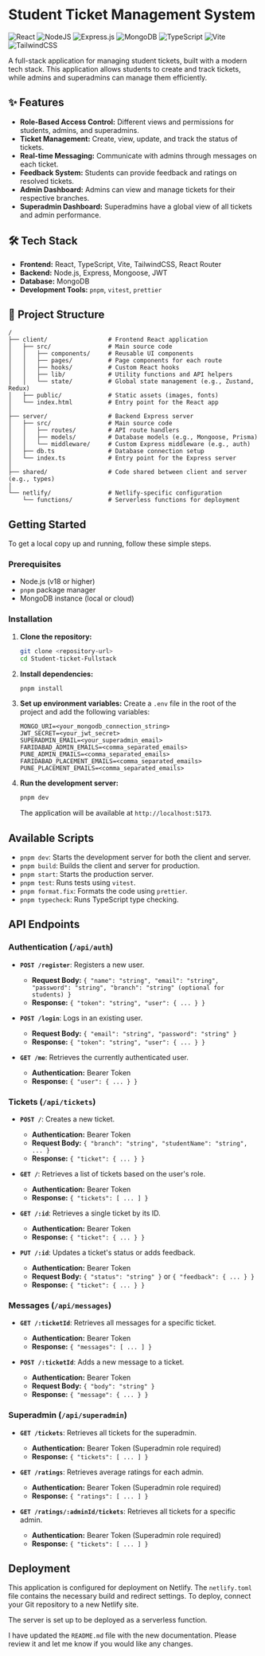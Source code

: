 # Student Ticket Management System

![React](https://img.shields.io/badge/react-%2320232a.svg?style=for-the-badge&logo=react&logoColor=%2361DAFB)
![NodeJS](https://img.shields.io/badge/node.js-6DA55F?style=for-the-badge&logo=node.js&logoColor=white)
![Express.js](https://img.shields.io/badge/express.js-%23404d59.svg?style=for-the-badge&logo=express&logoColor=%2361DAFB)
![MongoDB](https://img.shields.io/badge/MongoDB-%234ea94b.svg?style=for-the-badge&logo=mongodb&logoColor=white)
![TypeScript](https://img.shields.io/badge/typescript-%23007ACC.svg?style=for-the-badge&logo=typescript&logoColor=white)
![Vite](https://img.shields.io/badge/vite-%23646CFF.svg?style=for-the-badge&logo=vite&logoColor=white)
![TailwindCSS](https://img.shields.io/badge/tailwindcss-%2338B2AC.svg?style=for-the-badge&logo=tailwind-css&logoColor=white)

A full-stack application for managing student tickets, built with a modern tech stack. This application allows students to create and track tickets, while admins and superadmins can manage them efficiently.

## ✨ Features

-   **Role-Based Access Control:** Different views and permissions for students, admins, and superadmins.
-   **Ticket Management:** Create, view, update, and track the status of tickets.
-   **Real-time Messaging:** Communicate with admins through messages on each ticket.
-   **Feedback System:** Students can provide feedback and ratings on resolved tickets.
-   **Admin Dashboard:** Admins can view and manage tickets for their respective branches.
-   **Superadmin Dashboard:** Superadmins have a global view of all tickets and admin performance.

## 🛠️ Tech Stack

-   **Frontend:** React, TypeScript, Vite, TailwindCSS, React Router
-   **Backend:** Node.js, Express, Mongoose, JWT
-   **Database:** MongoDB
-   **Development Tools:** `pnpm`, `vitest`, `prettier`

## 📂 Project Structure

```
/
├── client/                 # Frontend React application
│   ├── src/                # Main source code
│   │   ├── components/     # Reusable UI components
│   │   ├── pages/          # Page components for each route
│   │   ├── hooks/          # Custom React hooks
│   │   ├── lib/            # Utility functions and API helpers
│   │   └── state/          # Global state management (e.g., Zustand, Redux)
│   ├── public/             # Static assets (images, fonts)
│   └── index.html          # Entry point for the React app
│
├── server/                 # Backend Express server
│   ├── src/                # Main source code
│   │   ├── routes/         # API route handlers
│   │   ├── models/         # Database models (e.g., Mongoose, Prisma)
│   │   └── middleware/     # Custom Express middleware (e.g., auth)
│   ├── db.ts               # Database connection setup
│   └── index.ts            # Entry point for the Express server
│
├── shared/                 # Code shared between client and server (e.g., types)
│
└── netlify/                # Netlify-specific configuration
    └── functions/          # Serverless functions for deployment
```


## Getting Started

To get a local copy up and running, follow these simple steps.

### Prerequisites

- Node.js (v18 or higher)
- `pnpm` package manager
- MongoDB instance (local or cloud)

### Installation

1.  **Clone the repository:**
    ```bash
    git clone <repository-url>
    cd Student-ticket-Fullstack
    ```

2.  **Install dependencies:**
    ```bash
    pnpm install
    ```

3.  **Set up environment variables:**
    Create a `.env` file in the root of the project and add the following variables:
    ```
    MONGO_URI=<your_mongodb_connection_string>
    JWT_SECRET=<your_jwt_secret>
    SUPERADMIN_EMAIL=<your_superadmin_email>
    FARIDABAD_ADMIN_EMAILS=<comma_separated_emails>
    PUNE_ADMIN_EMAILS=<comma_separated_emails>
    FARIDABAD_PLACEMENT_EMAILS=<comma_separated_emails>
    PUNE_PLACEMENT_EMAILS=<comma_separated_emails>
    ```

4.  **Run the development server:**
    ```bash
    pnpm dev
    ```
    The application will be available at `http://localhost:5173`.

## Available Scripts

- `pnpm dev`: Starts the development server for both the client and server.
- `pnpm build`: Builds the client and server for production.
- `pnpm start`: Starts the production server.
- `pnpm test`: Runs tests using `vitest`.
- `pnpm format.fix`: Formats the code using `prettier`.
- `pnpm typecheck`: Runs TypeScript type checking.

## API Endpoints

### Authentication (`/api/auth`)

- **`POST /register`**: Registers a new user.
  - **Request Body:** `{ "name": "string", "email": "string", "password": "string", "branch": "string" (optional for students) }`
  - **Response:** `{ "token": "string", "user": { ... } }`

- **`POST /login`**: Logs in an existing user.
  - **Request Body:** `{ "email": "string", "password": "string" }`
  - **Response:** `{ "token": "string", "user": { ... } }`

- **`GET /me`**: Retrieves the currently authenticated user.
  - **Authentication:** Bearer Token
  - **Response:** `{ "user": { ... } }`

### Tickets (`/api/tickets`)

- **`POST /`**: Creates a new ticket.
  - **Authentication:** Bearer Token
  - **Request Body:** `{ "branch": "string", "studentName": "string", ... }`
  - **Response:** `{ "ticket": { ... } }`

- **`GET /`**: Retrieves a list of tickets based on the user's role.
  - **Authentication:** Bearer Token
  - **Response:** `{ "tickets": [ ... ] }`

- **`GET /:id`**: Retrieves a single ticket by its ID.
  - **Authentication:** Bearer Token
  - **Response:** `{ "ticket": { ... } }`

- **`PUT /:id`**: Updates a ticket's status or adds feedback.
  - **Authentication:** Bearer Token
  - **Request Body:** `{ "status": "string" }` or `{ "feedback": { ... } }`
  - **Response:** `{ "ticket": { ... } }`

### Messages (`/api/messages`)

- **`GET /:ticketId`**: Retrieves all messages for a specific ticket.
  - **Authentication:** Bearer Token
  - **Response:** `{ "messages": [ ... ] }`

- **`POST /:ticketId`**: Adds a new message to a ticket.
  - **Authentication:** Bearer Token
  - **Request Body:** `{ "body": "string" }`
  - **Response:** `{ "message": { ... } }`

### Superadmin (`/api/superadmin`)

- **`GET /tickets`**: Retrieves all tickets for the superadmin.
  - **Authentication:** Bearer Token (Superadmin role required)
  - **Response:** `{ "tickets": [ ... ] }`

- **`GET /ratings`**: Retrieves average ratings for each admin.
  - **Authentication:** Bearer Token (Superadmin role required)
  - **Response:** `{ "ratings": [ ... ] }`

- **`GET /ratings/:adminId/tickets`**: Retrieves all tickets for a specific admin.
  - **Authentication:** Bearer Token (Superadmin role required)
  - **Response:** `{ "tickets": [ ... ] }`

## Deployment

This application is configured for deployment on Netlify. The `netlify.toml` file contains the necessary build and redirect settings. To deploy, connect your Git repository to a new Netlify site.

The server is set up to be deployed as a serverless function.

I have updated the `README.md` file with the new documentation. Please review it and let me know if you would like any changes.
